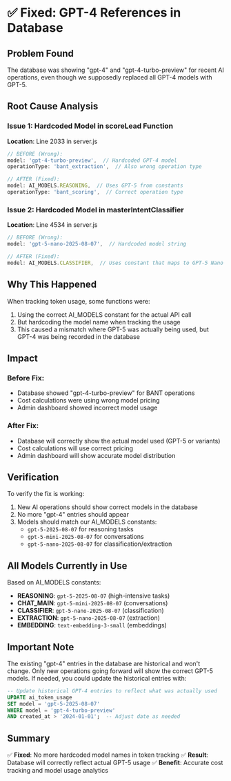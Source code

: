 # ✅ Fixed: GPT-4 References in Database

## Problem Found
The database was showing "gpt-4" and "gpt-4-turbo-preview" for recent AI operations, even though we supposedly replaced all GPT-4 models with GPT-5.

## Root Cause Analysis

### Issue 1: Hardcoded Model in scoreLead Function
**Location**: Line 2033 in server.js
```javascript
// BEFORE (Wrong):
model: 'gpt-4-turbo-preview',  // Hardcoded GPT-4 model
operationType: 'bant_extraction',  // Also wrong operation type

// AFTER (Fixed):
model: AI_MODELS.REASONING,  // Uses GPT-5 from constants
operationType: 'bant_scoring',  // Correct operation type
```

### Issue 2: Hardcoded Model in masterIntentClassifier
**Location**: Line 4534 in server.js
```javascript
// BEFORE (Wrong):
model: 'gpt-5-nano-2025-08-07',  // Hardcoded model string

// AFTER (Fixed):
model: AI_MODELS.CLASSIFIER,  // Uses constant that maps to GPT-5 Nano
```

## Why This Happened

When tracking token usage, some functions were:
1. Using the correct AI_MODELS constant for the actual API call
2. But hardcoding the model name when tracking the usage
3. This caused a mismatch where GPT-5 was actually being used, but GPT-4 was being recorded in the database

## Impact

### Before Fix:
- Database showed "gpt-4-turbo-preview" for BANT operations
- Cost calculations were using wrong model pricing
- Admin dashboard showed incorrect model usage

### After Fix:
- Database will correctly show the actual model used (GPT-5 or variants)
- Cost calculations will use correct pricing
- Admin dashboard will show accurate model distribution

## Verification

To verify the fix is working:
1. New AI operations should show correct models in the database
2. No more "gpt-4" entries should appear
3. Models should match our AI_MODELS constants:
   - `gpt-5-2025-08-07` for reasoning tasks
   - `gpt-5-mini-2025-08-07` for conversations
   - `gpt-5-nano-2025-08-07` for classification/extraction

## All Models Currently in Use

Based on AI_MODELS constants:
- **REASONING**: `gpt-5-2025-08-07` (high-intensive tasks)
- **CHAT_MAIN**: `gpt-5-mini-2025-08-07` (conversations)
- **CLASSIFIER**: `gpt-5-nano-2025-08-07` (classification)
- **EXTRACTION**: `gpt-5-nano-2025-08-07` (extraction)
- **EMBEDDING**: `text-embedding-3-small` (embeddings)

## Important Note

The existing "gpt-4" entries in the database are historical and won't change. Only new operations going forward will show the correct GPT-5 models. If needed, you could update the historical entries with:

```sql
-- Update historical GPT-4 entries to reflect what was actually used
UPDATE ai_token_usage
SET model = 'gpt-5-2025-08-07'
WHERE model = 'gpt-4-turbo-preview'
AND created_at > '2024-01-01';  -- Adjust date as needed
```

## Summary

✅ **Fixed**: No more hardcoded model names in token tracking
✅ **Result**: Database will correctly reflect actual GPT-5 usage
✅ **Benefit**: Accurate cost tracking and model usage analytics